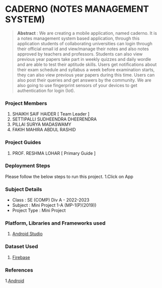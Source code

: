 # CADERNO (NOTES MANAGEMENT SYSTEM)

> **Abstract** : We are creating a mobile application, named caderno. It is a notes management system based application, through this application students of collaborating universities can login through their official email id and view/manage their notes and also notes approved by teachers and professors. Students can also view previous year papers take part in weekly quizzes and daily wordle and are able to test their aptitude skills. Users get notifications about their exam schedule and syllabus a week before examination starts, they can also view previous year papers during this time. Users can also post their queries and get answers by the community. We are also going to use fingerprint sensors of your devices to get authentication for login (Iot).

### Project Members
1. SHAIKH SAIF HAIDER  [ Team Leader ] 
2. SETTIPALLI SUDHEENDRA DHEERENDRA 
3. PILLAI SURYA MADASWAMY 
4. FAKIH MAHIRA ABDUL RASHID 

### Project Guides
1. PROF. RESHMA LOHAR  [ Primary Guide ] 

### Deployment Steps
Please follow the below steps to run this project.
1.Click on App

### Subject Details
- Class : SE (COMP) Div A - 2022-2023
- Subject : Mini Project 1-A (MP-1(P)(2019))
- Project Type : Mini Project

### Platform, Libraries and Frameworks used
1. [Android Studio](https://developer.android.com/)


### Dataset Used
1. [Firebase](https://firebase.google.com/)

### References
1.[Android](https://www.android.com/intl/en_in/)

